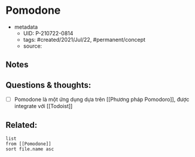 # Pomodone

- metadata
	- UID: P-210722-0814
	- tags: #created/2021/Jul/22, #permanent/concept 
	- source: 

## Notes


## Questions & thoughts:
- [ ] Pomodone là một ứng dụng dựa trên [[Phương pháp Pomodoro]], được integrate với [[Todoist]]

## Related:
```dataview
list
from [[Pomodone]]
sort file.name asc
```